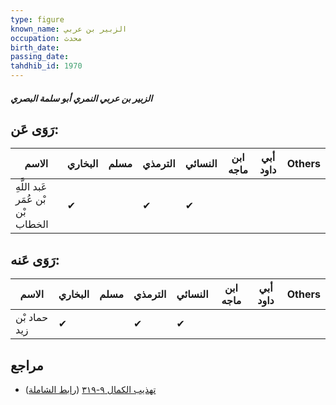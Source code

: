 ```yaml
---
type: figure
known_name: الزبير بن عربي
occupation: محدث
birth_date:
passing_date:
tahdhib_id: 1970
---
```

##### الزبير بن عربي النمري أبو سلمة البصري

## رَوَى عَن:
| الاسم                             | البخاري | مسلم | الترمذي | النسائي | ابن ماجه | أبي داود | Others |
| --------------------------------- | ------- | ---- | ------- | ------- | -------- | -------- | ------ |
| عَبد اللَّهِ بْن عُمَر بْن الخطاب | ✔       |      | ✔       | ✔       |          |          |        |
## رَوَى عَنه:
| الاسم        | البخاري | مسلم | الترمذي | النسائي | ابن ماجه | أبي داود | Others |
| ------------ | ------- | ---- | ------- | ------- | -------- | -------- | ------ |
| حماد بْن زيد | ✔       |      | ✔       | ✔       |          |          |        |
## مراجع
- [تهذيب الكمال ٩-٣١٩](obsidian://open?vault=Tahdhib-al-Kamal&file=Figures/١٩٧٠-الزبير%20بن%20عربي%20النمري%20أبو%20سلمة%20البصري) ([رابط الشاملة](https://shamela.ws/book/3722/4559))